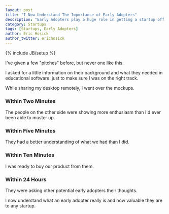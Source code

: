 ```yaml
---
layout: post
title: "I Now Understand The Importance of Early Adopters"
description: "Early Adopters play a huge role in getting a startup off the ground."
category: Startups
tags: [Startups, Early Adopters]
author: Eric Hosick
author_twitter: erichosick
---
```

{% include JB/setup %}

I've given a few "pitches" before, but never one like this.

I asked for a little information on their background and what they needed in educational software: just to make sure I was on the right track.

While sharing my desktop remotely, I went over the mockups.

### Within Two Minutes

The people on the other side were showing more enthusiasm than I'd ever been able to muster up.

### Within Five Minutes

They had a better understanding of what we had than I did.

### Within Ten Minutes

I was ready to buy our product from them.

### Within 24 Hours

They were asking other potential early adopters their thoughts.


I now understand what an early adopter really is and how valuable they are to any startup.


